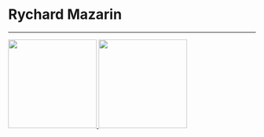 <h1>Rychard Mazarin</h1>
<hr>


<div>
  <a href="https://github.com/rychardmazarin30">
  <img height="180em" src="https://github-readme-stats.vercel.app/api/top-langs/?username=rychardmazarin30&layout=compact&langs_count=7&theme=Theme"/>
  <img height="180em" src="https://github-readme-stats.vercel.app/api?username=rychardmazarin30&show_icons=true&theme=dracula&include_all_commits=true&count_private=true"/>
</div>
